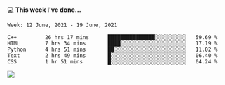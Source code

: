 💻 **This week I've done...**

<!--START_SECTION:waka-->
```text
Week: 12 June, 2021 - 19 June, 2021

C++         26 hrs 17 mins      ███████████████░░░░░░░░░░   59.69 % 
HTML        7 hrs 34 mins       ████░░░░░░░░░░░░░░░░░░░░░   17.19 % 
Python      4 hrs 51 mins       ██░░░░░░░░░░░░░░░░░░░░░░░   11.02 % 
Text        2 hrs 49 mins       █░░░░░░░░░░░░░░░░░░░░░░░░   06.40 % 
CSS         1 hr 51 mins        █░░░░░░░░░░░░░░░░░░░░░░░░   04.24 %
```
<!--END_SECTION:waka-->

![](https://hits.seeyoufarm.com/api/count/incr/badge.svg?url=https%3A%2F%2Fgithub.com%2Fkuanhungchen&count_bg=%2379C83D&title_bg=%23555555&icon=github.svg&icon_color=%23E7E7E7&title=hits&edge_flat=false)
